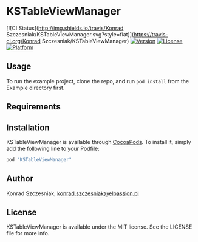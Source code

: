 # KSTableViewManager

[![CI Status](http://img.shields.io/travis/Konrad Szczesniak/KSTableViewManager.svg?style=flat)](https://travis-ci.org/Konrad Szczesniak/KSTableViewManager)
[![Version](https://img.shields.io/cocoapods/v/KSTableViewManager.svg?style=flat)](http://cocoapods.org/pods/KSTableViewManager)
[![License](https://img.shields.io/cocoapods/l/KSTableViewManager.svg?style=flat)](http://cocoapods.org/pods/KSTableViewManager)
[![Platform](https://img.shields.io/cocoapods/p/KSTableViewManager.svg?style=flat)](http://cocoapods.org/pods/KSTableViewManager)

## Usage

To run the example project, clone the repo, and run `pod install` from the Example directory first.

## Requirements

## Installation

KSTableViewManager is available through [CocoaPods](http://cocoapods.org). To install
it, simply add the following line to your Podfile:

```ruby
pod "KSTableViewManager"
```

## Author

Konrad Szczesniak, konrad.szczesniak@elpassion.pl

## License

KSTableViewManager is available under the MIT license. See the LICENSE file for more info.
